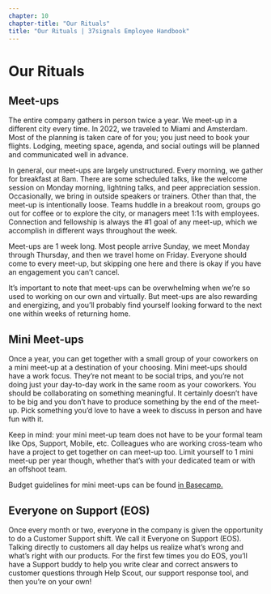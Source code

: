 ```yaml
---
chapter: 10
chapter-title: "Our Rituals"
title: "Our Rituals | 37signals Employee Handbook"
---
```


# Our Rituals

## Meet-ups

The entire company gathers in person twice a year. We meet-up in a different city every time. In 2022, we traveled to Miami and Amsterdam. Most of the planning is taken care of for you; you just need to book your flights. Lodging, meeting space, agenda, and social outings will be planned and communicated well in advance.

In general, our meet-ups are largely unstructured. Every morning, we gather for breakfast at 8am. There are some scheduled talks, like the welcome session on Monday morning, lightning talks, and peer appreciation session. Occasionally, we bring in outside speakers or trainers. Other than that, the meet-up is intentionally loose. Teams huddle in a breakout room, groups go out for coffee or to explore the city, or managers meet 1:1s with employees. Connection and fellowship is always the #1 goal of any meet-up, which we accomplish in different ways throughout the week.

Meet-ups are 1 week long. Most people arrive Sunday, we meet Monday through Thursday, and then we travel home on Friday. Everyone should come to every meet-up, but skipping one here and there is okay if you have an engagement you can’t cancel.

It’s important to note that meet-ups can be overwhelming when we’re so used to working on our own and virtually. But meet-ups are also rewarding and energizing, and you’ll probably find yourself looking forward to the next one within weeks of returning home.

## Mini Meet-ups

Once a year, you can get together with a small group of your coworkers on a mini meet-up at a destination of your choosing. Mini meet-ups should have a work focus. They’re not meant to be social trips, and you’re not doing just your day-to-day work in the same room as your coworkers. You should be collaborating on something meaningful. It certainly doesn’t have to be big and you don’t have to produce something by the end of the meet-up. Pick something you’d love to have a week to discuss in person and have fun with it.

Keep in mind: your mini meet-up team does not have to be your formal team like Ops, Support, Mobile, etc. Colleagues who are working cross-team who have a project to get together on can meet-up too. Limit yourself to 1 mini meet-up per year though, whether that’s with your dedicated team or with an offshoot team.

Budget guidelines for mini meet-ups can be found [in Basecamp.](https://3.basecamp.com/2914079/buckets/34/messages/1400415368#__recording_1400437120)

## Everyone on Support (EOS)

Once every month or two, everyone in the company is given the opportunity to do a Customer Support shift. We call it Everyone on Support (EOS). Talking directly to customers all day helps us realize what’s wrong and what’s right with our products. For the first few times you do EOS, you’ll have a Support buddy to help you write clear and correct answers to customer questions through Help Scout, our support response tool, and then you’re on your own!
